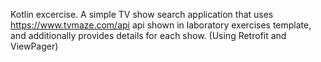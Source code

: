 Kotlin excercise. A simple TV show search application that uses https://www.tvmaze.com/api api shown in laboratory exercises template, and additionally provides details for each show. (Using Retrofit and ViewPager)
